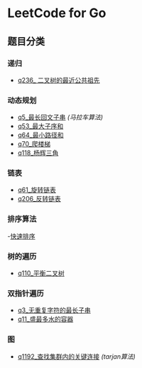 # LeetCode for Go
## 题目分类

### 递归

- [q236_ 二叉树的最近公共祖先](/src/递归/q236_二叉树的最近公共祖先)

### 动态规划

- [q5_最长回文子串](/src/动态规划/q5_最长回文子串) *(马拉车算法)*
- [q53_最大子序和](/src/动态规划/q53_最大子序和)
- [q64_最小路径和](/src/动态规划/q64_最小路径和)
- [q70_爬楼梯](/src/动态规划/q70_爬楼梯)
- [q118_杨辉三角](src/动态规划/q118_杨辉三角)

### 链表

- [q61_旋转链表](/src/链表/q61_旋转链表)
- [q206_反转链表](/src/链表/q206_反转链表)

### 排序算法

-[快速排序](/src/排序算法/快速排序)

### 树的遍历

- [q110_平衡二叉树](/src/树的遍历/q110_平衡二叉树)

### 双指针遍历

- [q3_无重复字符的最长子串](/src/双指针遍历/q3_无重复字符的最长子串)
- [q11_盛最多水的容器](/src/双指针遍历/q11_盛最多水的容器)

### 图

- [q1192_查找集群内的关键连接](/src/图/q1192_查找集群内的关键连接) *(tarjan算法)*

